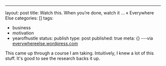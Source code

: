 ---
layout: post
title: Watch this. When you’re done, watch it … « Everywhere Else
categories: []
tags:
- business
- motivation
- yearofhustle
status: publish
type: post
published: true
meta: {}
---via 
[everywhereelse.wordpress.com](http://everywhereelse.wordpress.com/2010/05/14/watch-this-when-youre-done-watch-it/)
    
This came up through a course I am taking.  Intuitively, I knew a lot of this stuff.  It's good to see the research backs it up.
